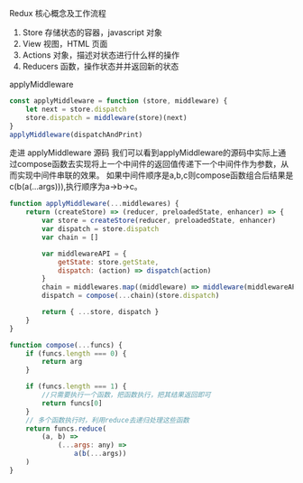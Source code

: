 Redux 核心概念及工作流程

1. Store 存储状态的容器，javascript 对象
2. View 视图，HTML 页面
3. Actions 对象，描述对状态进行什么样的操作
4. Reducers 函数，操作状态并并返回新的状态

applyMiddleware

```javascript
const applyMiddleware = function (store, middleware) {
    let next = store.dispatch
    store.dispatch = middleware(store)(next)
}
applyMiddleware(dispatchAndPrint)
```

走进 applyMiddleware 源码
我们可以看到applyMiddleware的源码中实际上通过compose函数去实现将上一个中间件的返回值传递下一个中间件作为参数，从而实现中间件串联的效果。
如果中间件顺序是a,b,c则compose函数组合后结果是c(b(a(...args))),执行顺序为a->b->c。
```javascript
function applyMiddleware(...middlewares) {
    return (createStore) => (reducer, preloadedState, enhancer) => {
        var store = createStore(reducer, preloadedState, enhancer)
        var dispatch = store.dispatch
        var chain = []

        var middlewareAPI = {
            getState: store.getState,
            dispatch: (action) => dispatch(action)
        }
        chain = middlewares.map((middleware) => middleware(middlewareAPI))
        dispatch = compose(...chain)(store.dispatch)

        return { ...store, dispatch }
    }
}

function compose(...funcs) {
    if (funcs.length === 0) {
        return arg
    }

    if (funcs.length === 1) {
        //只需要执行一个函数，把函数执行，把其结果返回即可
        return funcs[0]
    }
    // 多个函数执行时，利用reduce去递归处理这些函数
    return funcs.reduce(
        (a, b) =>
            (...args: any) =>
                a(b(...args))
    )
}
```
